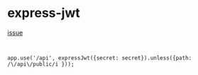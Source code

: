 # express-jwt

[issue](https://github.com/auth0/express-jwt/issues/53)

```


app.use('/api', expressJwt({secret: secret}).unless({path: /\/api\/public/i }));

```